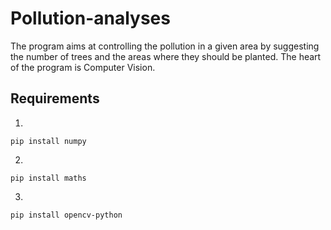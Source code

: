# Pollution-analyses

The program aims at controlling the pollution in a given area by suggesting the number of trees and the areas where they should be planted. The heart of the program is Computer Vision. 

## Requirements

1.
```
pip install numpy
```

2.
```
pip install maths
```
3.
```
pip install opencv-python
```
